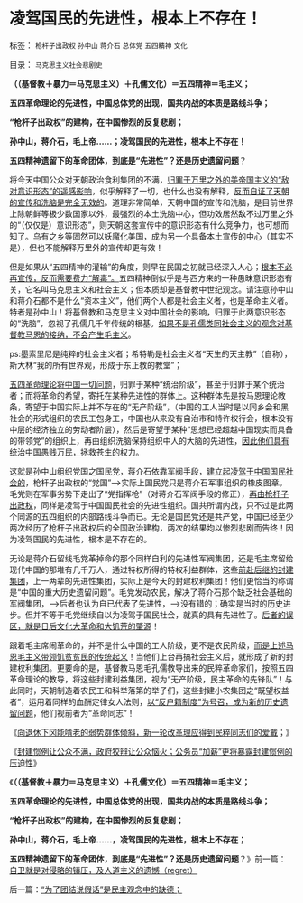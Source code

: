 # 凌驾国民的先进性，根本上不存在！

标签： `枪杆子出政权` `孙中山` `蒋介石` `总体党` `五四精神` `文化` 

目录： `马克思主义社会悲剧史`

**（（基督教＋暴力＝马克思主义）＋孔儒文化）＝五四精神＝毛主义；**

**五四革命理论的先进性，中国总体党的出现，国共内战的本质是路线斗争；**

**“枪杆子出政权”的建构，在中国惨烈的反复悲剧；**

**孙中山，蒋介石，毛上帝……；凌驾国民的先进性，根本上不存在！**

**五四精神遗留下的革命团体，到底是“先进性”？还是历史遗留问题**？

将今天中国公众对天朝政治食利集团的不满，[归罪于万里之外的美帝国主义的“敌对意识形态”的遥感影响](../../../2013/8/25/“inalienable，不可让渡的权力”的“敌对意识形态”.md)，似乎解释了一切，也什么也没有解释，[反而自证了天朝的宣传和洗脑是完全无效的](../../../2013/12/23/宣传不能制造愚民，政府本身就是愚民所缔造.md)。道理非常简单，天朝中国的宣传和洗脑，是目前世界上除朝鲜等极少数国家以外，最强烈的本土洗脑中心，但功效居然敌不过万里之外的“（仅仅是）意识形态”，则天朝这套宣传中的意识形态有什么竞争力，也可想而知了。乌有之乡等固然可以妖魔化美国，成为另一个具备本土宣传的中心（其实不是），但也不能解释万里外的宣传却更有效！

但是如果从“五四精神的灌输”的角度，则早在民国之初就已经深入人心；[根本不必再宣传，反而需要费力“解毒”。](../../../2013/8/25/《旧制度和大革命》的现实威胁仍然是极左性质的“五四精神”.md)五四精神倒似乎是与西方来的一种愚昧意识形态有关，它名叫马克思主义和社会主义；但本质却是基督教中世纪观念。请注意孙中山和蒋介石都不是什么“资本主义”，他们两个人都是社会主义者，也是革命主义者。特者是孙中山！将基督教和马克思主义对中国社会的影响，归罪于此两意识形态的“洗脑”，忽视了孔儒几千年传统的根基。[如果不是孔儒类同社会主义的观念对基督教马恩的接纳，不会产生毛主义](../../../2009/6/26/马恩主义为什么适合移植入中国传统社会.md)。

ps:墨索里尼是纯粹的社会主义者；希特勒是社会主义者“天生的天主教”（自称），斯大林“我的所有世界观，形成于东正教的教堂”；

[五四革命理论将中国一切问题](../../../2010/5/9/美国是全世界最具发展潜力的国家.md)，归罪于某种“统治阶级”，甚至于归罪于某个统治者；而将革命的希望，寄托在某种先进性的群体上。这种群体先是按马恩理论教条，寄望于中国实际上并不存在的“无产阶级”，（中国的工人当时是以同乡会和黑社会的形式组织的农民工包身工，中国也从来没有自治市和特许权行会，根本没有中层的经济独立的劳动者阶层），然后是寄望于某种“思想已经超越中国现实而具备的带领党”的组织上，再由组织洗脑保持组织中人的大脑的先进性，[因此他们具有统治中国愚贱万民，拯救苍生的权力](../../../2009/6/16/三脚猫真理观支持着计划苍生的优越信念.md)。

这就是孙中山组织党国之国民党，蒋介石依靠军阀手段，[建立起凌驾于中国国民社会的](../../../2011/1/16/亡蒋介石者，蒋介石也.md)，枪杆子出政权的“党国”——>实际上国民党只是蒋介石军事组织的橡皮图章。毛党则在军事劣势下走出了“党指挥枪”（对蒋介石军阀手段的修正），[再由枪杆子出政权](../../../2010/5/12/枪杆子保法制；争取民主宪政的更高效率的方式是非暴力.md)，同样是凌驾于中国国民社会的先进性组织。国共所谓内战，只不过是此两个同源的五四组织的内部路线斗争而已。无论是国民党还是共产党，中国已经至少两次经历了枪杆子出政权后的全国政治建构，两次的结果均以惨烈悲剧而告终！因为凌驾国民的先进性，根本是不存在的。

无论是蒋介石留线毛党革掉命的那个同样自利的先进性军阀集团，还是毛主席留给现代中国的那堆有几千万人，通过特权所得的特权利益群体，这些[前赴后继的封建集团](http://darthvad.blog.163.com/blog/static/53399470201110141958105/)，上一两辈的先进性集团，实际上是今天的封建权利集团！他们更恰当的称谓是“中国的重大历史遗留问题”。毛党发动农民，解决了蒋介石那个缺乏社会基础的军阀集团，——>后者也认为自已代表了先进性，——>没有错的；确实是当时的历史进步。但并不等于毛党继续自以为凌驾于国民社会，就真的具有先进性了。[后者的误区，就是日后文化大革命和大饥荒的肇源](../../../2009/8/2/英属孟加拉两次大饥荒和经济学家的良心.md)！

跟着毛主席闹革命的，并不是什么中国的工人阶级，更不是农民阶级，[而是上述马恩毛主义带领饥贫贫民的传统起义](../../../2013/5/25/传统文化中的暴民运动，农民起义，阶级斗争，亡天下.md)！当他们上台再搞社会主义后，就形成了新的封建权利集团。更要命的是，基督教马恩毛孔儒教导出来的民粹革命家们，按照五四革命理论的教导，将这些封建利益集团，视为“无产阶级，民主革命的先锋队”！与此同时，天朝制造着农民工和科举落第的举子们，这些封建小农集团之“既望权益者”，运用着同样的血酬定律女人法则，[以“反户籍制度”为号召，成为新的历史遗留问题](../../../2014/1/6/中国现经济水平上早就到达了城市化的极限；.md)，他们视前者为“革命同志”！

《[向退休下冈能啃老的弱势群体倾斜，新一轮改革理应得到民粹同志们的爱戴](../../../2014/1/9/改革新政要加强宣传“公务员连年加薪，加退休金”的先进性.md)；》

《[封建惯例让公众不满，政府狡辩让公众恼火；公务员“加薪”更将暴露封建惯例的压迫性](../../../2014/1/11/封建惯例让公众不满，宣传狡辩让公众恼火.md)》

《**（（基督教＋暴力＝马克思主义）＋孔儒文化）＝五四精神＝毛主义；**

**五四革命理论的先进性，中国总体党的出现，国共内战的本质是路线斗争；**

**“枪杆子出政权”的建构，在中国惨烈的反复悲剧；**

**孙中山，蒋介石，毛上帝……，凌驾国民的先进性，根本上不存在；**

**五四精神遗留下的革命团体，到底是“先进性”？还是历史遗留问题**？》前一篇：[自卫就是对侵略的镇压，及人道主义的遗憾（regret）](../../../2014/1/12/自卫就是对侵略的镇压，及人道主义的遗憾（regret）.md)

后一篇：[“为了团结说假话”是民主观念中的缺德；](../../../2014/1/12/“为了团结说假话”是民主观念中的缺德；.md)